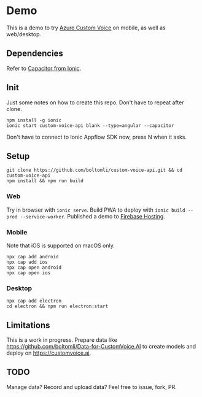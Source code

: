 # Demo

This is a demo to try [Azure Custom Voice](https://customvoice.ai) on mobile, as well as web/desktop.

## Dependencies

Refer to [Capacitor from Ionic](https://capacitor.ionicframework.com/docs/).

## Init

Just some notes on how to create this repo. Don't have to repeat after clone.

```
npm install -g ionic
ionic start custom-voice-api blank --type=angular --capacitor
```

Don't have to connect to Ionic Appflow SDK now, press N when it asks.

## Setup

```
git clone https://github.com/boltomli/custom-voice-api.git && cd custom-voice-api
npm install && npm run build
```

### Web

Try in browser with `ionic serve`. Build PWA to deploy with `ionic build --prod --service-worker`. Published a demo to [Firebase Hosting](https://custom-voice-demo.firebaseapp.com).

### Mobile

Note that iOS is supported on macOS only.

```
npx cap add android
npx cap add ios
npx cap open android
npx cap open ios
```

### Desktop

```
npx cap add electron
cd electron && npm run electron:start
```

## Limitations

This is a work in progress. Prepare data like <https://github.com/boltomli/Data-for-CustomVoice.AI> to create models and deploy on <https://customvoice.ai>.

## TODO

Manage data? Record and upload data? Feel free to issue, fork, PR.
